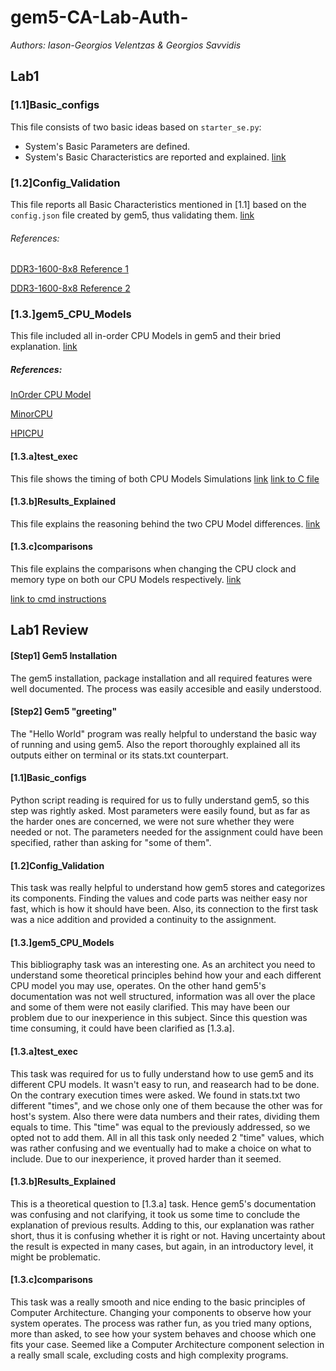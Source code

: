 # gem5-CA-Lab-Auth-

_Authors: Iason-Georgios Velentzas & Georgios Savvidis_

## Lab1

### [1.1]Basic_configs
This file consists of two basic ideas based on `starter_se.py`:
+ System's Basic Parameters are defined.
+ System's Basic Characteristics are reported and explained.
[link](https://github.com/DukeSav/gem5-CA-Lab-Auth-/blob/master/Lab1/%5B1.1%5DBasic_configs)

### [1.2]Config_Validation
This file reports all Basic Characteristics mentioned in [1.1] based on the `config.json` file created by gem5, thus validating them.
[link](https://github.com/DukeSav/gem5-CA-Lab-Auth-/blob/master/Lab1/%5B1.2%5DConfig_Validation)


###### References:
[DDR3-1600-8x8 Reference 1](https://github.com/uart/gem5-mirror/blob/master/src/mem/DRAMCtrl.py?fbclid=IwAR2rouQPULwbeunS7y-R05zFbjXAenb0x4-L29RGdlkFvCQezmn5dcK_49o)

[DDR3-1600-8x8 Reference 2](https://en.wikipedia.org/wiki/DDR3_SDRAM)

### [1.3.]gem5_CPU_Models
This file included all in-order CPU Models in gem5 and their bried explanation.
[link](https://github.com/DukeSav/gem5-CA-Lab-Auth-/blob/master/Lab1/Part3/%5B1.3.%5Dgem5_CPU_Models)

##### References:
[InOrder CPU Model](http://gem5.org/InOrder)

[MinorCPU](http://www.gem5.org/docs/html/minor.html)

[HPICPU](http://www.gem5.org/wiki/images/c/cf/Summit2017_starterkit.pdf)

#### [1.3.a]test_exec 
This file shows the timing of both CPU Models Simulations
[link](https://github.com/DukeSav/gem5-CA-Lab-Auth-/blob/master/Lab1/Part3/%5B1.3.a%5Dtime_exec)
[link to C file](https://github.com/DukeSav/gem5-CA-Lab-Auth-/blob/master/Lab1/Part3/test.c)

#### [1.3.b]Results_Explained
This file explains the reasoning behind the two CPU Model differences.
[link](https://github.com/DukeSav/gem5-CA-Lab-Auth-/blob/master/Lab1/Part3/%5B1.3.b%5DResults_Explained)

#### [1.3.c]comparisons
This file explains the comparisons when changing the CPU clock and memory type on both our CPU Models respectively.
[link](https://github.com/DukeSav/gem5-CA-Lab-Auth-/blob/master/Lab1/Part3/%5B1.3.c%5DComparisons)

[link to cmd instructions](https://github.com/DukeSav/gem5-CA-Lab-Auth-/blob/master/Lab1/%5BL1%5Dcmd_instructions.sh)

## Lab1 Review
#### [Step1] Gem5 Installation
The gem5 installation, package installation and all required features were well documented. The process was easily accesible and easily understood.

#### [Step2] Gem5 "greeting"
The "Hello World" program was really helpful to understand the basic way of running and using gem5. Also the report thoroughly explained all its outputs either on terminal or its stats.txt counterpart.

#### [1.1]Basic_configs
Python script reading is required for us to fully understand gem5, so this step was rightly asked. Most parameters were easily found, but as far as the harder ones are concerned, we were not sure whether they were needed or not. The parameters needed for the assignment could have been specified, rather than asking for "some of them".

#### [1.2]Config_Validation
This task was really helpful to understand how gem5 stores and categorizes its components. Finding the values and code parts was neither easy nor fast, which is how it should have been. Also, its connection to the first task was a nice addition and provided a continuity to the assignment.

#### [1.3.]gem5_CPU_Models
This bibliography task was an interesting one. As an architect you need to understand some theoretical principles behind how your and each different CPU model you may use, operates. On the other hand gem5's documentation was not well structured, information was all over the place and some of them were not easily clarified. This may have been our problem due to our inexperience in this subject. Since this question was time consuming, it could have been clarified as [1.3.a].

#### [1.3.a]test_exec
This task was required for us to fully understand how to use gem5 and its different CPU models. It wasn't easy to run, and reasearch had to be done. On the contrary execution times were asked. We found in stats.txt two different "times", and we chose only one of them because the other was for host's system. Also there were data numbers and their rates, dividing them equals to time. This "time" was equal to the previously addressed, so we opted not to add them. All in all this task only needed 2 "time" values, which was rather confusing and we eventually had to make a choice on what to include. Due to our inexperience, it proved harder than it seemed.

#### [1.3.b]Results_Explained
This is a theoretical question to [1.3.a] task. Hence gem5's documentation was confusing and not clarifying, it took us some time to conclude the explanation of previous results. Adding to this, our explanation was rather short, thus it is confusing whether it is right or not. Having uncertainty about the result is expected in many cases, but again, in an introductory level, it might be problematic.

#### [1.3.c]comparisons
This task was a really smooth and nice ending to the basic principles of Computer Architecture. Changing your components to observe how your system operates. The process was rather fun, as you tried many options, more than asked, to see how your system behaves and choose which one fits your case. Seemed like a Computer Architecture component selection in a really small scale, excluding costs and high complexity programs.
